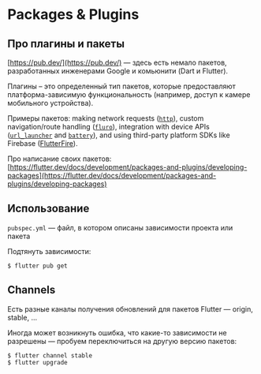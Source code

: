 # Packages & Plugins

## Про плагины и пакеты

[https://pub.dev/](https://pub.dev/) — здесь есть немало пакетов, разработанных инженерами Google и комьюнити (Dart и Flutter).

Плагины – это определенный тип пакетов, которые предоставляют платформа-зависимую функциональность (например, доступ к камере мобильного устройства).&#x20;

Примеры пакетов: making network requests ([`http`](https://flutter.dev/docs/cookbook/networking/fetch-data)), custom navigation/route handling ([`fluro`](https://pub.dev/packages/fluro)), integration with device APIs ([`url_launcher`](https://pub.dev/packages/url\_launcher) and [`battery`](https://pub.dev/packages/battery)), and using third-party platform SDKs like Firebase ([FlutterFire](https://github.com/flutter/plugins/blob/master/FlutterFire.md)).

Про написание своих пакетов: [https://flutter.dev/docs/development/packages-and-plugins/developing-packages](https://flutter.dev/docs/development/packages-and-plugins/developing-packages)

## Использование

`pubspec.yml` — файл, в котором описаны зависимости проекта или пакета

Подтянуть зависимости:&#x20;

```
$ flutter pub get
```

## Channels

Есть разные каналы получения обновлений для пакетов Flutter — origin, stable, ...

Иногда может возникнуть ошибка, что какие-то зависимости не разрешены — пробуем переключиться на другую версию пакетов:

```
$ flutter channel stable
$ flutter upgrade
```
